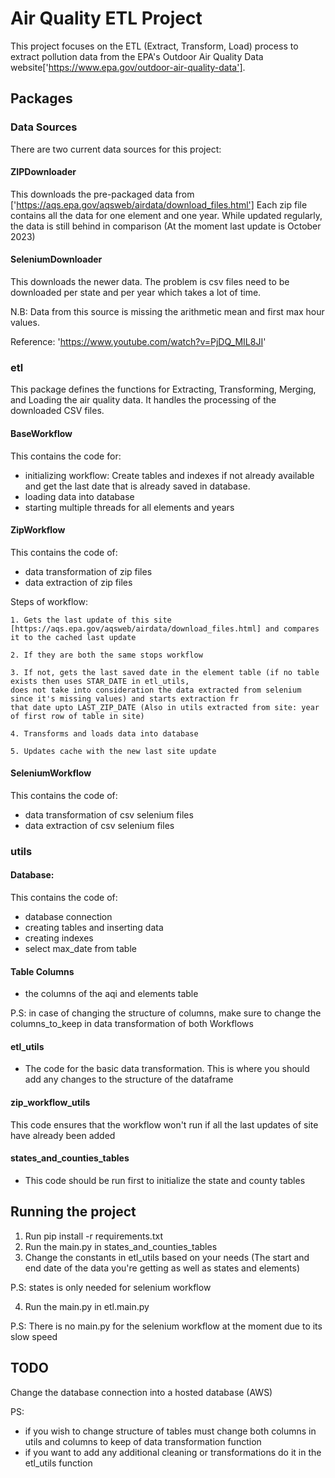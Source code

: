 # Air Quality ETL Project

This project focuses on the ETL (Extract, Transform, Load) process to extract pollution data from 
the EPA's Outdoor Air Quality Data website['https://www.epa.gov/outdoor-air-quality-data'].

## Packages
### Data Sources
There are two current data sources for this project:

#### ZIPDownloader
This downloads the pre-packaged data from ['https://aqs.epa.gov/aqsweb/airdata/download_files.html']
Each zip file contains all the data for one element and one year. While updated regularly, the data is still behind 
in comparison (At the moment last update is October 2023)

#### SeleniumDownloader
This downloads the newer data. The problem is csv files need to be downloaded per state and per year
which takes a lot of time.

N.B: Data from this source is missing the arithmetic mean and first max hour values.

Reference: 'https://www.youtube.com/watch?v=PjDQ_MIL8JI'

### etl
This package defines the functions for Extracting, Transforming, Merging,
and Loading the air quality data. It handles the processing of the 
downloaded CSV files.

#### BaseWorkflow
This contains the code for:
- initializing workflow: Create tables and indexes if not already available and get the last date that is already saved in database.
- loading data into database
- starting multiple threads for all elements and years

#### ZipWorkflow
This contains the code of:
- data transformation of zip files
- data extraction of zip files

Steps of workflow:

    1. Gets the last update of this site [https://aqs.epa.gov/aqsweb/airdata/download_files.html] and compares it to the cached last update

    2. If they are both the same stops workflow 

    3. If not, gets the last saved date in the element table (if no table exists then uses STAR_DATE in etl_utils,
    does not take into consideration the data extracted from selenium since it's missing values) and starts extraction fr
    that date upto LAST_ZIP_DATE (Also in utils extracted from site: year of first row of table in site)

    4. Transforms and loads data into database

    5. Updates cache with the new last site update
    
#### SeleniumWorkflow
This contains the code of:
- data transformation of csv selenium files
- data extraction of csv selenium files

### utils
#### Database:
This contains the code of:
- database connection
- creating tables and inserting data
- creating indexes
- select max_date from table

#### Table Columns
- the columns of the aqi and elements table

P.S: in case of changing the structure of columns, make sure to change the columns_to_keep 
in data transformation of both Workflows

#### etl_utils
- The code for the basic data transformation. This is where you should add any changes to the structure of 
the dataframe

#### zip_workflow_utils
This code ensures that the workflow won't run if all the last updates of site have already been added

#### states_and_counties_tables
- This code should be run first to initialize the state and county tables


## Running the project
1. Run pip install -r requirements.txt
2. Run the main.py in states_and_counties_tables
3. Change the constants in etl_utils based on your needs (The start and end date of the data you're getting as well as states and elements)

P.S: states is only needed for selenium workflow

4. Run the main.py in etl.main.py

P.S: There is no main.py for the selenium workflow at the moment due to its slow speed


## TODO
Change the database connection into a hosted database (AWS)


PS:
- if you wish to change structure of tables must change both columns in utils and columns to keep of data transformation function
- if you want to add any additional cleaning or transformations do it in the etl_utils function
